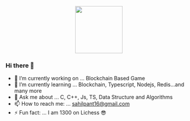 






<div align="center">
  <img src="http://www.nyan.cat/cats/original.gif" height="128">
</div>











### Hi there 👋

- 🔭 I’m currently working on ... Blockchain Based Game
- 🌱 I’m currently learning ... Blockchain, Typescript, Nodejs, Redis...and many more
- 💬 Ask me about ... C, C++, Js, TS, Data Structure and Algorithms
- 📫 How to reach me: ... sahilpant16@gmail.com
- ⚡ Fun fact: ... I am 1300 on Lichess :sunglasses:
























































